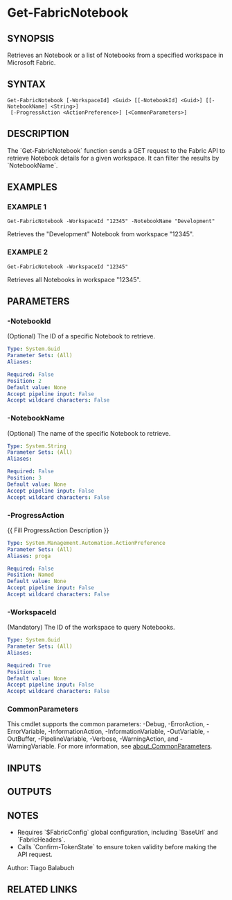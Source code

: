﻿---
external help file: FabricTools-help.xml
Module Name: FabricTools
online version: https://learn.microsoft.com/en-us/rest/api/fabric/eventhouse/items/list-eventhouses?tabs=HTTP
schema: 2.0.0
---

# Get-FabricNotebook

## SYNOPSIS
Retrieves an Notebook or a list of Notebooks from a specified workspace in Microsoft Fabric.

## SYNTAX

```
Get-FabricNotebook [-WorkspaceId] <Guid> [[-NotebookId] <Guid>] [[-NotebookName] <String>]
 [-ProgressAction <ActionPreference>] [<CommonParameters>]
```

## DESCRIPTION
The \`Get-FabricNotebook\` function sends a GET request to the Fabric API to retrieve Notebook details for a given workspace.
It can filter the results by \`NotebookName\`.

## EXAMPLES

### EXAMPLE 1
```
Get-FabricNotebook -WorkspaceId "12345" -NotebookName "Development"
```

Retrieves the "Development" Notebook from workspace "12345".

### EXAMPLE 2
```
Get-FabricNotebook -WorkspaceId "12345"
```

Retrieves all Notebooks in workspace "12345".

## PARAMETERS

### -NotebookId
(Optional) The ID of a specific Notebook to retrieve.

```yaml
Type: System.Guid
Parameter Sets: (All)
Aliases:

Required: False
Position: 2
Default value: None
Accept pipeline input: False
Accept wildcard characters: False
```

### -NotebookName
(Optional) The name of the specific Notebook to retrieve.

```yaml
Type: System.String
Parameter Sets: (All)
Aliases:

Required: False
Position: 3
Default value: None
Accept pipeline input: False
Accept wildcard characters: False
```

### -ProgressAction
{{ Fill ProgressAction Description }}

```yaml
Type: System.Management.Automation.ActionPreference
Parameter Sets: (All)
Aliases: proga

Required: False
Position: Named
Default value: None
Accept pipeline input: False
Accept wildcard characters: False
```

### -WorkspaceId
(Mandatory) The ID of the workspace to query Notebooks.

```yaml
Type: System.Guid
Parameter Sets: (All)
Aliases:

Required: True
Position: 1
Default value: None
Accept pipeline input: False
Accept wildcard characters: False
```

### CommonParameters
This cmdlet supports the common parameters: -Debug, -ErrorAction, -ErrorVariable, -InformationAction, -InformationVariable, -OutVariable, -OutBuffer, -PipelineVariable, -Verbose, -WarningAction, and -WarningVariable. For more information, see [about_CommonParameters](http://go.microsoft.com/fwlink/?LinkID=113216).

## INPUTS

## OUTPUTS

## NOTES
- Requires \`$FabricConfig\` global configuration, including \`BaseUrl\` and \`FabricHeaders\`.
- Calls \`Confirm-TokenState\` to ensure token validity before making the API request.

Author: Tiago Balabuch

## RELATED LINKS
